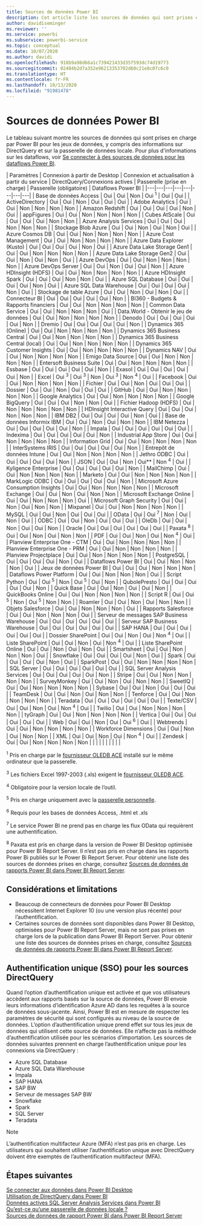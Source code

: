 ```yaml
---
title: Sources de données Power BI
description: Cet article liste les sources de données qui sont prises en charge par Power BI, y compris des informations sur DirectQuery et sur la passerelle de données locale.
author: davidiseminger
ms.reviewer: ''
ms.service: powerbi
ms.subservice: powerbi-service
ms.topic: conceptual
ms.date: 10/07/2020
ms.author: davidi
ms.openlocfilehash: 918b9a98d66a1c739421433d35f593dc74d19773
ms.sourcegitcommit: 02484b2d7a352e96213353702d60c21e8c07c6c0
ms.translationtype: HT
ms.contentlocale: fr-FR
ms.lasthandoff: 10/13/2020
ms.locfileid: "91981478"
---
```

# <a name="power-bi-data-sources"></a>Sources de données Power BI

Le tableau suivant montre les sources de données qui sont prises en charge par Power BI pour les jeux de données, y compris des informations sur DirectQuery et sur la passerelle de données locale. Pour plus d'informations sur les dataflows, voir [Se connecter à des sources de données pour les dataflows Power BI](../transform-model/service-dataflows-data-sources.md).

| Paramètres | Connexion à partir de Desktop | Connexion et actualisation à partir du service | DirectQuery/Connexions actives | Passerelle (prise en charge) | Passerelle (obligatoire) | Dataflows Power BI |
|---|---|---|---|---|---|---|---|
| Base de données Access | Oui | Oui | Non | Oui <sup>1</sup> | Oui | Oui |
| ActiveDirectory | Oui | Oui | Non | Oui | Oui | Oui |
| Adobe Analytics | Oui | Oui | Non | Non | Non | Non |
| Amazon Redshift | Oui | Oui | Oui | Oui | Non | Oui |
| appFigures | Oui | Oui | Non | Non | Non | Non |
| Cubes AtScale | Oui | Oui | Oui | Oui | Non | Non |
| Azure Analysis Services | Oui | Oui | Oui | Non | Non | Non |
| Stockage Blob Azure | Oui | Oui | Non | Oui | Non | Oui |
| Azure Cosmos DB | Oui | Oui | Non | Non | Non | Non |
| Azure Cost Management | Oui | Oui | Non | Non | Non | Non |
| Azure Data Explorer (Kusto) | Oui | Oui | Oui | Oui | Non | Oui |
| Azure Data Lake Storage Gen1 | Oui | Oui | Non | Non | Non | Non |
| Azure Data Lake Storage Gen2 | Oui | Oui | Non | Oui | Non | Oui |
| Azure DevOps | Oui | Oui | Non | Non | Non | Non |
| Azure DevOps Server | Oui | Oui | Non | Oui | Oui | Non |
| Azure HDInsight (HDFS) | Oui | Oui | Non | Non | Non | Non |
| Azure HDInsight Spark | Oui | Oui | Oui | Non | Non | Oui |
| Azure SQL Database | Oui | Oui | Oui | Oui | Non | Oui |
| Azure SQL Data Warehouse | Oui | Oui | Oui | Oui | Non | Oui |
| Stockage de table Azure | Oui | Oui | Non | Oui | Non | Oui |
| Connecteur BI | Oui | Oui | Oui | Oui | Oui | Non |
| BI360 - Budgets & Rapports financiers | Oui | Oui | Non | Non | Non | Non |
| Common Data Service | Oui | Oui | Non | Non | Non | Oui |
| Data.World - Obtenir le jeu de données | Oui | Oui | Non | Non | Non | Non |
| Denodo | Oui | Oui | Oui | Oui | Oui | Non |
| Dremio | Oui | Oui | Oui | Oui | Oui | Non |
| Dynamics 365 (Online) | Oui | Oui | Non | Non | Non | Non |
| Dynamics 365 Business Central | Oui | Oui | Non | Non | Non | Non |
| Dynamics 365 Business Central (local) | Oui | Oui | Non | Non | Non | Non |
| Dynamics 365 Customer Insights | Oui | Oui | Non | Non | Non | Non |
| Dynamics NAV | Oui | Oui | Non | Non | Non | Non |
| Emigo Data Source | Oui | Oui | Non | Non | Non | Non |
| Entersoft Business Suite | Oui | Oui | Non | Non | Non | Non |
| Essbase | Oui | Oui | Oui | Oui | Oui | Non |
| Exasol | Oui | Oui | Oui | Oui | Oui | Non |
| Excel | Oui <sup>3</sup> | Oui <sup>3</sup> | Non | Oui <sup>3</sup> | Non <sup>4</sup> | Oui |
| Facebook | Oui | Oui | Non | Non | Non | Non |
| Fichier | Oui | Oui | Non | Oui | Oui | Oui |
| Dossier | Oui | Oui | Non | Oui | Oui | Oui |
| GitHub | Oui | Oui | Non | Non | Non | Non |
| Google Analytics | Oui | Oui | Non | Non | Non | Non |
| Google BigQuery | Oui | Oui | Oui | Non | Non | Oui |
| Fichier Hadoop (HDFS) | Oui | Non | Non | Non | Non | Non |
| HDInsight Interactive Query | Oui | Oui | Oui | Non | Non | Non |
| IBM DB2 | Oui | Oui | Oui | Oui | Non | Oui |
| Base de données Informix IBM | Oui | Oui | Non | Oui | Non | Non |
| IBM Netezza | Oui | Oui | Oui | Oui | Oui | Non |
| Impala | Oui | Oui | Oui | Oui | Oui | Oui |
| Indexima | Oui | Oui | Oui | Oui | Oui | Non |
| Industrial App Store | Oui | Oui | Non | Non | Non | Non |
| Information Grid | Oui | Oui | Non | Non | Non | Non |
| InterSystems IRIS | Oui | Oui | Oui | Oui | Oui | Non |
| Entrepôt de données Intune | Oui | Oui | Non | Non | Non | Non |
| Jethro ODBC | Oui | Oui | Oui | Oui | Oui | Non |
| JSON | Oui | Oui | Non | Oui** | Non <sup>4</sup> | Oui |
| Kyligence Enterprise | Oui | Oui | Oui | Oui | Oui | Non |
| MailChimp | Oui | Oui | Non | Non | Non | Non |
| Marketo | Oui | Oui | Non | Non | Non | Non |
| MarkLogic ODBC | Oui | Oui | Oui | Oui | Oui | Non |
| Microsoft Azure Consumption Insights | Oui | Oui | Non | Non | Non | Non |
| Microsoft Exchange | Oui | Oui | Non | Oui | Non | Non |
| Microsoft Exchange Online | Oui | Oui | Non | Non | Non | Oui |
| Microsoft Graph Security | Oui | Oui | Non | Oui | Non | Non |
| Mixpanel | Oui | Oui | Non | Non | Non | Non |
| MySQL | Oui | Oui | Non | Oui | Oui | Oui |
| OData | Oui | Oui <sup>7</sup> | Non | Oui | Non | Oui |
| ODBC | Oui | Oui | Non | Oui | Oui | Oui |
| OleDb | Oui | Oui | Non | Oui | Oui | Non |
| Oracle | Oui | Oui | Oui | Oui | Oui | Oui |
| Paxata <sup>8</sup> | Oui | Oui | Non | Oui | Non | Non |
| PDF | Oui | Oui | Non | Oui | Non <sup>4</sup> | Oui |
| Planview Enterprise One - CTM | Oui | Oui | Non | Non | Non | Non |
| Planview Enterprise One - PRM | Oui | Oui | Non | Non | Non | Non |
| Planview Projectplace | Oui | Oui | Non | Non | Non | Non |
| PostgreSQL | Oui | Oui | Oui | Oui | Non | Oui |
| Dataflows Power BI | Oui | Oui | Non | Non | Non | Oui |
| Jeux de données Power BI | Oui | Oui | Oui | Non | Non | Non |
| Dataflows Power Platform | Oui | Oui | Non | Non | Non | Oui |
| Script Python | Oui | Oui <sup>5</sup> | Non | Oui <sup>5</sup> | Oui | Non |
| QubolePresto | Oui | Oui | Oui | Oui | Oui | Non |
| Quick Base | Oui | Oui | Non | Oui | Oui | Non |
| QuickBooks Online | Oui | Oui | Non | Non | Non | Non |
| Script R | Oui | Oui <sup>5</sup> | Non | Oui <sup>5</sup> | Non | Non |
| Roamler | Oui | Oui | Non | Oui | Non | Non |
| Objets Salesforce | Oui | Oui | Non | Non | Non | Oui |
| Rapports Salesforce | Oui | Oui | Non | Non | Non | Oui |
| Serveur de messages SAP Business Warehouse | Oui | Oui | Oui | Oui | Oui | Oui |
| Serveur SAP Business Warehouse | Oui | Oui | Oui | Oui | Oui | Oui |
| SAP HANA | Oui | Oui | Oui | Oui | Oui | Oui |
| Dossier SharePoint | Oui | Oui | Non | Oui | Non <sup>4</sup> | Oui |
| Liste SharePoint | Oui | Oui | Non | Oui | Non <sup>4</sup> | Oui |
| Liste SharePoint Online | Oui | Oui | Non | Oui | Non | Oui |
| Smartsheet | Oui | Oui | Non | Non | Non | Oui |
| Snowflake | Oui | Oui | Oui | Oui | Non | Oui |
| Spark | Oui | Oui | Oui | Oui | Non | Oui |
| SparkPost | Oui | Oui | Non | Non | Non | Non |
| SQL Server | Oui | Oui | Oui | Oui | Oui | Oui |
| SQL Server Analysis Services | Oui | Oui | Oui | Oui | Oui | Non |
| Stripe | Oui | Oui | Non | Non | Non | Non |
| SurveyMonkey | Oui | Oui | Non | Oui | Non | Non |
| SweetIQ | Oui | Oui | Non | Non | Non | Non |
| Sybase | Oui | Oui | Non | Oui | Oui | Oui |
| TeamDesk | Oui | Oui | Non | Oui | Non | Non |
| Tenforce | Oui | Oui | Non | Non | Non | Non |
| Teradata | Oui | Oui | Oui | Oui | Oui | Oui |
| Texte/CSV | Oui | Oui | Non | Oui | Non <sup>4</sup> | Oui |
| Twilio | Oui | Oui | Non | Non | Non | Non |
| tyGraph | Oui | Oui | Non | Non | Non | Non |
| Vertica | Oui | Oui | Oui | Oui | Oui | Oui |
| Web | Oui | Oui | Non | Oui | Oui <sup>6</sup> | Oui |
| Webtrends | Oui | Oui | Non | Non | Non | Non |
| Workforce Dimensions | Oui | Oui | Non | Oui | Non | Non |
| XML | Oui | Oui | Non | Oui | Non <sup>4</sup> | Oui |
| Zendesk | Oui | Oui | Non | Non | Non | Non |
| | | | | | | | |

<sup>1</sup> Pris en charge par le [fournisseur OLEDB ACE](https://www.microsoft.com/download/details.aspx?id=54920) installé sur le même ordinateur que la passerelle.

<sup>3</sup> Les fichiers Excel 1997-2003 (.xls) exigent le [fournisseur OLEDB ACE](https://www.microsoft.com/download/details.aspx?id=54920).

<sup>4</sup> Obligatoire pour la version locale de l’outil.

<sup>5</sup> Pris en charge uniquement avec la [passerelle personnelle](service-gateway-personal-mode.md).

<sup>6</sup> Requis pour les bases de données Access, .html et .xls

<sup>7</sup> Le service Power BI ne prend pas en charge les flux OData qui requièrent une authentification.

<sup>8</sup> Paxata est pris en charge dans la version de Power BI Desktop optimisée pour Power BI Report Server. Il n’est pas pris en charge dans les rapports Power Bi publiés sur le Power Bi Report Server. Pour obtenir une liste des sources de données prises en charge, consultez [Sources de données de rapports Power BI dans Power BI Report Server](../report-server/data-sources.md).

## <a name="considerations-and-limitations"></a>Considérations et limitations

- Beaucoup de connecteurs de données pour Power BI Desktop nécessitent Internet Explorer 10 (ou une version plus récente) pour l’authentification. 
- Certaines sources de données sont disponibles dans Power BI Desktop, optimisées pour Power BI Report Server, mais ne sont pas prises en charge lors de la publication dans Power BI Report Server. Pour obtenir une liste des sources de données prises en charge, consultez [Sources de données de rapports Power BI dans Power BI Report Server](../report-server/data-sources.md).

## <a name="single-sign-on-sso-for-directquery-sources"></a>Authentification unique (SSO) pour les sources DirectQuery

Quand l’option d’authentification unique est activée et que vos utilisateurs accèdent aux rapports basés sur la source de données, Power BI envoie leurs informations d’identification Azure AD dans les requêtes à la source de données sous-jacente. Ainsi, Power BI est en mesure de respecter les paramètres de sécurité qui sont configurés au niveau de la source de données.
L’option d’authentification unique prend effet sur tous les jeux de données qui utilisent cette source de données. Elle n’affecte pas la méthode d’authentification utilisée pour les scénarios d’importation. Les sources de données suivantes prennent en charge l’authentification unique pour les connexions via DirectQuery :

- Azure SQL Database
- Azure SQL Data Warehouse
- Impala
- SAP HANA
- SAP BW
- Serveur de messages SAP BW
- Snowflake
- Spark
- SQL Server
- Teradata

> [!Note]
> L’authentification multifacteur Azure (MFA) n’est pas pris en charge. Les utilisateurs qui souhaitent utiliser l’authentification unique avec DirectQuery doivent être exemptés de l’authentification multifacteur (MFA).

## <a name="next-steps"></a>Étapes suivantes

[Se connecter aux données dans Power BI Desktop](desktop-quickstart-connect-to-data.md)  
[Utilisation de DirectQuery dans Power BI](desktop-directquery-about.md)  
[Données actives SQL Server Analysis Services dans Power BI](sql-server-analysis-services-tabular-data.md)  
[Qu’est-ce qu’une passerelle de données locale ?](service-gateway-onprem.md)  
[Sources de données de rapport Power BI dans Power BI Report Server](../report-server/data-sources.md)
